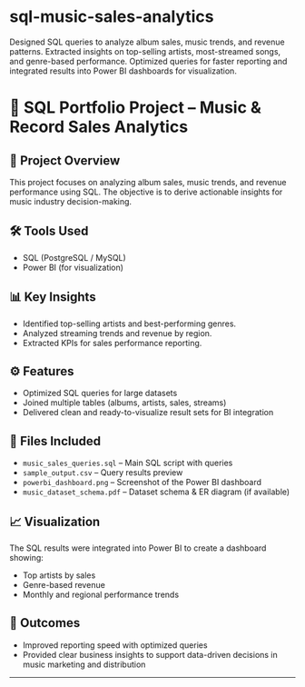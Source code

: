 # sql-music-sales-analytics
Designed SQL queries to analyze album sales, music trends, and revenue patterns.  Extracted insights on top-selling artists, most-streamed songs, and genre-based performance.  Optimized queries for faster reporting and integrated results into Power BI dashboards for visualization.
# 🎵 SQL Portfolio Project – Music & Record Sales Analytics

## 📌 Project Overview
This project focuses on analyzing album sales, music trends, and revenue performance using SQL. The objective is to derive actionable insights for music industry decision-making.

## 🛠️ Tools Used
- SQL (PostgreSQL / MySQL)
- Power BI (for visualization)

## 📊 Key Insights
- Identified top-selling artists and best-performing genres.
- Analyzed streaming trends and revenue by region.
- Extracted KPIs for sales performance reporting.

## ⚙️ Features
- Optimized SQL queries for large datasets
- Joined multiple tables (albums, artists, sales, streams)
- Delivered clean and ready-to-visualize result sets for BI integration

## 📁 Files Included
- `music_sales_queries.sql` – Main SQL script with queries
- `sample_output.csv` – Query results preview
- `powerbi_dashboard.png` – Screenshot of the Power BI dashboard
- `music_dataset_schema.pdf` – Dataset schema & ER diagram (if available)

## 📈 Visualization
The SQL results were integrated into Power BI to create a dashboard showing:
- Top artists by sales
- Genre-based revenue
- Monthly and regional performance trends

## 🚀 Outcomes
- Improved reporting speed with optimized queries
- Provided clear business insights to support data-driven decisions in music marketing and distribution

---
